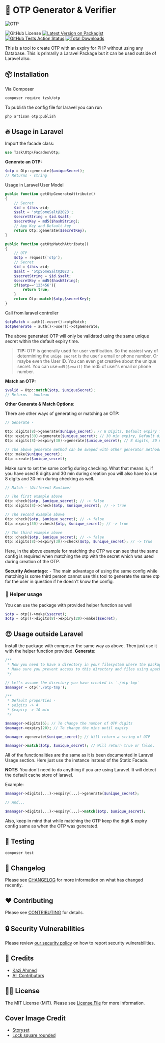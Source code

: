 # :gift: OTP Generator & Verifier

![OTP](resources/otp.jpn)

![GitHub License](https://img.shields.io/github/license/tzsk/otp?style=for-the-badge)
[![Latest Version on Packagist](https://img.shields.io/packagist/v/tzsk/otp.svg?style=for-the-badge&logo=composer)](https://packagist.org/packages/tzsk/otp)
[![GitHub Tests Action Status](https://img.shields.io/github/actions/workflow/status/tzsk/otp/tests.yml?branch=master&label=tests&style=for-the-badge&logo=github)](https://github.com/tzsk/otp/actions?query=workflow%3ATests+branch%3Amaster)
[![Total Downloads](https://img.shields.io/packagist/dt/tzsk/otp.svg?style=for-the-badge&logo=laravel)](https://packagist.org/packages/tzsk/otp)

This is a tool to create OTP with an expiry for PHP without using any Database. This is primarily a Laravel Package but it can be used outside of Laravel also.

## :package: Installation

Via Composer

```bash
composer require tzsk/otp
```

To publish the config file for laravel you can run

```bash
php artisan otp:publish
```

## :fire: Usage in Laravel

Import the facade class:

```php
use Tzsk\Otp\Facades\Otp;
```

**Generate an OTP:**

```php
$otp = Otp::generate($uniqueSecret);
// Returns - string
```

Usage in Laravel User Model

```php
public function getOtpGenerateAttribute()
{
    // Secret
    $id = $this->id;
    $salt = 'otpSomeSalt@2023';
    $secretString = $id.$salt;
    $secretKey = md5($hashString);
    // App Key and Default key
    return Otp::generate($secretKey);
}

public function getOtpMatchAttribute()
{
    // OTP
    $otp = request('otp');
    // Secret
    $id = $this->id;
    $salt = 'otpSomeSalt@2023';
    $secretString = $id.$salt;
    $secretKey = md5($hashString);
    if($otp=='123456'){
        return true;
    }
    return Otp::match($otp,$secretKey);
}
```
Call from laravel controller
```php
$otpMatch = auth()->user()->otpMatch;
$otpGenerate = auth()->user()->otpGenerate;
```

The above generated OTP will only be validated using the same unique secret within the default expiry time.

> **TIP:** OTP is generally used for user verification. So the easiest way of determining the `uniqe secret` is the user's email or phone number. Or maybe even the User ID. You can even get creative about the unique secret. You can use `md5($email)` the md5 of user's email or phone number.

**Match an OTP:**

```php
$valid = Otp::match($otp, $uniqueSecret);
// Returns - boolean
```

**Other Generate & Match Options:**

There are other ways of generating or matching an OTP:

```php
// Generate -

Otp::digits(8)->generate($unique_secret); // 8 Digits, Default expiry from config
Otp::expiry(30)->generate($unique_secret); // 30 min expiry, Default digits from config
Otp::digits(8)->expiry(30)->generate($unique_secret); // 8 digits, 30 min expiry

// The above generate method can be swaped with other generator methods. Ex -
Otp::make($unique_secret);
Otp::create($unique_secret);
```

Make sure to set the same config during checking. What that means is, if you have used 8 digits and 30 min during creation you will also have to use 8 digits and 30 min during checking as well.

```php
// Match - (Different Runtime)

// The first example above
Otp::check($otp, $unique_secret); // -> false
Otp::digits(8)->check($otp, $unique_secret); // -> true

// The second example above
Otp::check($otp, $unique_secret); // -> false
Otp::expiry(30)->check($otp, $unique_secret); // -> true

// The third example above
Otp::check($otp, $unique_secret); // -> false
Otp::digits(8)->expiry(30)->check($otp, $unique_secret); // -> true
```

Here, in the above example for matching the OTP we can see that the same config is required when matching the otp with the secret which was used during creation of the OTP.

**Security Advantage:** - The main advantage of using the same config while matching is some third person cannot use this tool to generate the same otp for the user in question if he doesn't know the config.

### :ocean: Helper usage

You can use the package with provided helper function as well

```php
$otp = otp()->make($secret);
$otp = otp()->digits(8)->expiry(20)->make($secret);
```

## :heart_eyes: Usage outside Laravel

Install the package with composer the same way as above. Then just use it with the helper function provided.
**Generate:**

```php
/**
 * Now you need to have a directory in your filesystem where the package can do it's magic.
 * Make sure you prevent access to this directory and files using apache or ngnix config.
 */

// Let's assume the directory you have created is `./otp-tmp`
$manager = otp('./otp-tmp');

/**
 * Default properties -
 * $digits -> 4
 * $expiry -> 10 min
 */

$manager->digits(6); // To change the number of OTP digits
$manager->expiry(20); // To change the mins until expiry

$manager->generate($unique_secret); // Will return a string of OTP

$manager->match($otp, $unique_secret); // Will return true or false.
```

All of the functionalities are the same as it is been documented in Laravel Usage section. Here just use the instance instead of the Static Facade.

**NOTE:** You don't need to do anything if you are using Laravel. It will detect the default cache store of laravel.

Example:

```php
$manager->digits(...)->expiry(...)->generate($unique_secret);

// And...

$manager->digits(...)->expiry(...)->match($otp, $unique_secret);
```

Also, keep in mind that while matching the OTP keep the digit & expiry config same as when the OTP was generated.

## :microscope: Testing

```bash
composer test
```

## :date: Changelog

Please see [CHANGELOG](CHANGELOG.md) for more information on what has changed recently.

## :heart: Contributing

Please see [CONTRIBUTING](.github/CONTRIBUTING.md) for details.

## :lock: Security Vulnerabilities

Please review [our security policy](../../security/policy) on how to report security vulnerabilities.

## :crown: Credits

-   [Kazi Ahmed](https://github.com/tzsk)
-   [All Contributors](../../contributors)

## :policeman: License

The MIT License (MIT). Please see [License File](LICENSE.md) for more information.


## Cover Image Credit
-   [Storyset](https://storyset.com/illustration/security/rafiki#7E57C2FF&hide=Shadow,Device,Shield,Character&hide=simple)
-   [Lock square rounded]([../../contributors](https://tabler-icons.io/i/lock-square-rounded-filled))
